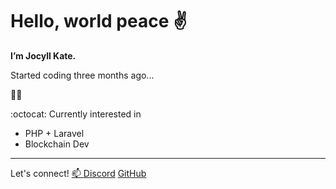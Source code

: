 <h1>Hello, world peace ✌️</h1>

<p><strong>I’m Jocyll Kate.</strong></p>
<p>Started coding three months ago...</p>👩‍🚀

:octocat: Currently interested in
<ul>
  <li>PHP + Laravel</li>
  <li>Blockchain Dev</li>
</ul>
<hr/>

Let's connect!
<a href="mailto:joxcarriedo@gmail.com">📫 </a>
<a href="https:/discord.com/users/joxxiee#0352">Discord</a>
<a href="https:/github.com/jmcarried">GitHub</a>

<!---
jmcarriedo/jmcarriedo is a ✨ special ✨ repository because its `README.md` (this file) appears on your GitHub profile.
You can click the Preview link to take a look at your changes.
--->
